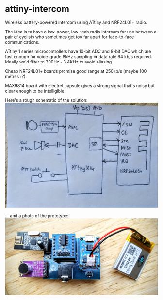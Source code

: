 # attiny-intercom
Wireless battery-powered intercom using ATtiny and NRF24L01+ radio.

The idea is to have a low-power, low-tech radio intercom for use between a pair of cyclists who sometimes get too far apart for face-to-face communications.

ATtiny 1 series microcontrollers have 10-bit ADC and 8-bit DAC which are fast enough for voice-grade 8kHz sampling => data rate 64 kb/s required.  Ideally we'd filter to 300Hz - 3.4KHz to avoid aliasing.

Cheap NRF24L01+ boards promise good range at 250kb/s (maybe 100 metres+?).

MAX9814 board with electret capsule gives a strong signal that's noisy but clear enough to be intelligible.

Here's a rough schematic of the solution:
![Rough schematic](./images/rough-schematic.jpg)

... and a photo of the prototype:
![Prototype](./images/prototype.jpg)




